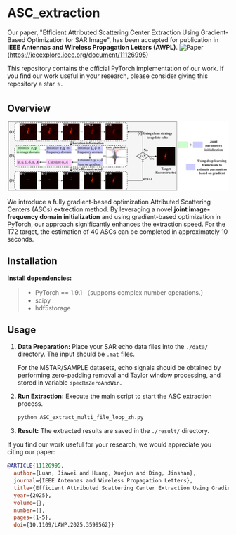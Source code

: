 # ASC_extraction

 Our paper, "Efficient Attributed Scattering Center Extraction Using Gradient-Based Optimization for SAR Image", has been accepted for publication in **IEEE Antennas and Wireless Propagation Letters (AWPL)**.
 ![Paper](https://img.shields.io/badge/paper-IEEE_AWPL-B31B1B.svg)(https://ieeexplore.ieee.org/document/11126995)

This repository contains the official PyTorch implementation of our work. If you find our work useful in your research, please consider giving this repository a star ⭐.

## Overview
![Flowchart of our method](fig/GBASC.png)

We introduce a fully gradient-based optimization Attributed Scattering Centers (ASCs) extrection method. By leveraging a novel **joint image-frequency domain initialization** and using gradient-based optimization in PyTorch, 
our approach significantly enhances the extraction speed. For the T72 target, the estimation of 40 ASCs can be completed in approximately 10 seconds.



## Installation

 **Install dependencies:**
 > * PyTorch == 1.9.1 （supports complex number operations.）
 > * scipy
 > * hdf5storage



## Usage

1.  **Data Preparation:**
    Place your SAR echo data files into the `./data/` directory. The input should be `.mat` files.

    For the MSTAR/SAMPLE datasets, echo signals should be obtained by performing zero-padding removal and Taylor window processing, and stored in variable `specRmZeroAndWin`.

2.  **Run Extraction:**
    Execute the main script to start the ASC extraction process.
    ```bash
    python ASC_extract_multi_file_loop_zh.py
    ```
 3.  **Result:**
    The extracted results are saved in the `./result/` directory.

If you find our work useful for your research, we would appreciate you citing our paper:

```bibtex
@ARTICLE{11126995,
  author={Luan, Jiawei and Huang, Xuejun and Ding, Jinshan},
  journal={IEEE Antennas and Wireless Propagation Letters}, 
  title={Efficient Attributed Scattering Center Extraction Using Gradient-Based Optimization for SAR Image}, 
  year={2025},
  volume={},
  number={},
  pages={1-5},
  doi={10.1109/LAWP.2025.3599562}}


